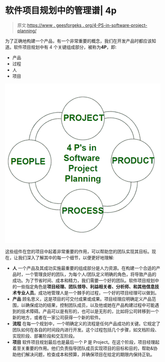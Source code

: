 # 软件项目规划中的管理谱| 4p

> 原文:[https://www . geesforgeks . org/4-PS-in-software-project-planning/](https://www.geeksforgeeks.org/4-ps-in-software-project-planning/)

为了正确地构建一个产品，有一个非常重要的概念，我们在开发产品时都应该知道。软件项目规划中有 4 个关键组成部分，被称为**4P**，即:

*   产品
*   过程
*   人
*   项目

![](img/179c1ce9dcd90b993092f2bb0f35731b.png)

这些组件在您的项目中起着非常重要的作用，可以帮助您的团队实现其目标。现在，让我们深入了解其中的每一个细节，以便更好地理解:

*   **人**
    一个产品及其成功实施最重要的组成部分是人力资源。在构建一个合适的产品时，一个管理良好的团队，为每个人/团队定义明确的角色，将导致产品的成功。为了节省时间、成本和精力，我们需要一个好的团队。软件项目规划中的一些指定角色是**项目经理、团队领导、利益相关者、分析师、**和其他**信息技术专业人员**。成功地管理人是一个棘手的过程，一个好的项目经理可以做到。
*   **产品**
    顾名思义，这是项目的可交付成果或成果。项目经理应明确定义产品范围，以确保成功的结果，控制团队成员，以及他或她在产品构建过程中可能遇到的技术障碍。产品可以是有形的，也可以是无形的，比如将公司转移到一个新的地方，或者在一家公司获得一个新的软件。
*   **流程**
    在每一个规划中，一个明确定义的流程是任何产品成功的关键。它规定了团队如何在各自的时间段内进行开发。这个过程包括几个步骤，如文档阶段、实现阶段、部署阶段和交互阶段。
*   **项目**
    软件项目规划最后也是最后一个 P 是 Project。在这个阶段，项目经理起着至关重要的作用。他们负责指导团队成员实现项目的目标和目的，帮助&协助他们解决问题，检查成本和预算，并确保项目在给定的期限内保持正轨。
